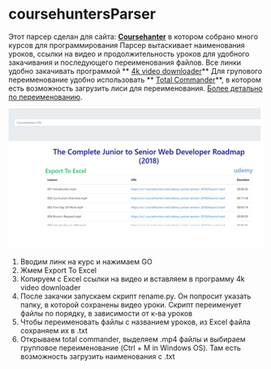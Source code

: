 # coursehuntersParser

Этот парсер сделан для сайта: **[Coursehanter](https://coursehunters.net)** в котором собрано много курсов для программирования
Парсер вытаскивает наименования уроков, ссылки на видео и продолжительность уроков для удобного закачивания и последующего переименования файлов.
Все линки удобно закачивать программой ** [4k video downloader](https://www.4kdownload.com/ru/products/product-videodownloader)**
Для групового переименование удобно использовать ** [Total Commander](https://www.ghisler.com/)**, в котором есть возможность загрузить лиси для переименования. [Более детально по переименованию](http://www.tiflocomp.ru/docs/tips_batch_renaming.php).

![](img/screen.jpg)

1. Вводим линк на курс и нажимаем GO
2. Жмем Export To Excel
3. Копируем с Excel ссылки на видео и вставляем в программу 4k video downloader
4. После закачки запускаем скрипт rename.py. Он попросит указать папку, в которой сохранены видео уроки. Скрипт переименует файлы по порядку, в зависимости от к-ва уроков
5. Чтобы переименовать файлы с названием уроков, из Excel файла сохраняем их в .txt
6. Открываем total commander, выделяем .mp4 файлы и выбираем групповое переименование (Ctrl + M in Windows OS). Там есть возможность загрузить наименования с .txt
